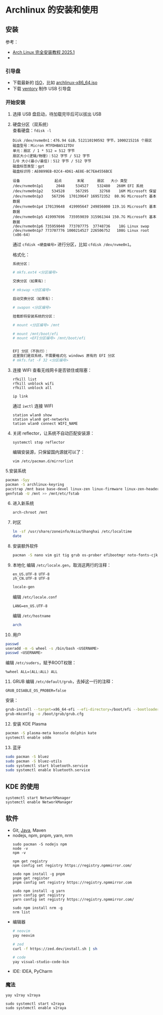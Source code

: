 # Archlinux 的安装和使用
## 安装
参考：
- [Arch Linux 完全安装教程 2025.1](https://www.bilibili.com/read/cv20753052)
- 
### 引导盘
- 下载最新的 [ISO](https://mirrors.tuna.tsinghua.edu.cn/archlinux/iso/)，比如 [archlinux-x86_64.iso](https://mirrors.tuna.tsinghua.edu.cn/archlinux/iso/latest/archlinux-x86_64.iso)
- 下载 [ventory](https://www.ventoy.net/cn/index.html) 制作 USB 引导盘
### 开始安装
1. 选择 USB 盘启动，待加载完毕后可以拔出 USB
2. 硬盘分区（双系统）   
   查看硬盘：`fdisk -l`
   ```
   Disk /dev/nvme0n1：476.94 GiB，512110190592 字节，1000215216 个扇区
   磁盘型号：Micron MTFDHBA512TDV                    
   单元：扇区 / 1 * 512 = 512 字节
   扇区大小(逻辑/物理)：512 字节 / 512 字节
   I/O 大小(最小/最佳)：512 字节 / 512 字节
   磁盘标签类型：gpt
   磁盘标识符：AE0899EB-02C4-4D61-AE8E-8C7EA4556BCE
   
   设备                起点       末尾      扇区   大小 类型
   /dev/nvme0n1p1      2048     534527    532480   260M EFI 系统
   /dev/nvme0n1p2    534528     567295     32768    16M Microsoft 保留
   /dev/nvme0n1p3    567296  170139647 169572352  80.9G Microsoft 基本数据
   /dev/nvme0n1p4 170139648  419995647 249856000 119.1G Microsoft 基本数据
   /dev/nvme0n1p5 419997696  735959039 315961344 150.7G Microsoft 基本数据
   /dev/nvme0n1p6 735959040  773707775  37748736    18G Linux swap
   /dev/nvme0n1p7 773707776 1000214527 226506752   108G Linux root (x86-64)
   ```
   
   通过 `cfdisk <硬盘编号>` 进行分区，比如 `cfdisk /dev/nvme0n1`。
   
   格式化：
   ```sh
   系统分区：
   
   # mkfs.ext4 <分区编号>
   
   交换分区（如果有）：
   
   # mkswap <分区编号>
   
   启动交换分区（如果有）：
   
   # swapon <分区编号>
   
   挂载即将安装系统的分区：
   
   # mount <分区编号> /mnt
   
   # mount /mnt/boot/efi
   # mount <EFI分区编号> /mnt/boot/efi
   
   
   EFI 分区（不执行）：
   这里我们是双系统，不需要格式化 windows 原有的 EFI 分区
   # mkfs.fat -F 32 <分区编号>
   ```

3. 连接 WIFI
   查看无线网卡是否锁住或阻塞：
   ```
   rfkill list
   rfkill unblock wifi
   rfkill unblock all
   ```
   ```
   ip link
   ```
   通过 `iwctl` 连接 WIFI
   ```
   station wlan0 show
   station wlan0 get-networks
   tation wlan0 connect WIFI_NAME
   ```
4. 关闭 reflector，让系统不自动匹配安装源：
   ```
   systemctl stop reflector
   ```
   编辑安装源，只保留国内源就可以了：
   ```
   vim /etc/pacman.d/mirrorlist
   ```
5.安装系统
   ```sh
   pacman -Syy
   pacman -S archlinux-keyring
   pacstrap /mnt base base-devel linux-zen linux-firmware linux-zen-headers
   genfstab -U /mnt >> /mnt/etc/fstab
   ```
6. 进入新系统
   ```sh
   arch-chroot /mnt
   ```
7. 时区
   ```sh
   ln -sf /usr/share/zoneinfo/Asia/Shanghai /etc/localtime
   date
   ```
8. 安装额外软件
   ```sh
   pacman -S nano vim git tig grub os-prober efibootmgr noto-fonts-cjk noto-fonts-emoji amd-ucode（或 intel-ucode）
   ```
9. 本地化
   编辑 `/etc/locale.gen`，取消这两行的注释：
   ```
   en_US.UTF-8 UTF-8
   zh_CN.UTF-8 UTF-8
   ```
   ```sh
   locale-gen
   ```
   
   编辑 `/etc/locale.conf`
   ```
   LANG=en_US.UTF-8
   ```
   
   编辑 `/etc/hostname`
   ```sh
   arch
   ```

10. 用户
   ```sh
   passwd
   useradd -m -G wheel -s /bin/bash <USERNAME>
   passwd <USERNAME>
   ```
   编辑 `/etc/suders`，赋予ROOT权限：
   ```
   %wheel ALL=(ALL:ALL) ALL
   ```

11. GRUB
   编辑 `/etc/default/grub`，去掉这一行的注释：
   ```
   GRUB_DISABLE_OS_PROBER=false
   ```
   
   安装：
   ```sh
   grub-install --target=x86_64-efi --efi-directory=/boot/efi --bootloader-id=GRUB
   grub-mkconfig -o /boot/grub/grub.cfg
   ```

12. 安装 KDE Plasma
   ```sh
   pacman -S plasma-meta konsole dolphin kate
   systemctl enable sddm
   ```

13. 蓝牙
   ```sh
   sudo pacman -S bluez
   sudo pacman -S bluez-utils
   sudo systemctl start bluetooth.service
   sudo systemctl enable bluetooth.service
   ```

## KDE 的使用
```
systemctl start NetworkManager
systemctl enable NetworkManager
```
## 软件
- Git, [Java](https://bell-sw.com/pages/downloads/#jdk-21-lts), Maven
- nodejs, npm, pnpm, yarn, nrm
   ```
   sudo pacman -S nodejs npm
   node -v
   npm -v
   
   npm get registry
   npm config set registry https://registry.npmmirror.com/
   
   sudo npm install -g pnpm
   pnpm get register
   pnpm config set registry https://registry.npmmirror.com
   
   sudo npm install -g yarn
   yarn config get registry
   yarn config set registry https://registry.npmmirror.com/
   
   sudo npm install nrm -g
   nrm list
   ```
- 编辑器
   ```sh
   # neovim
   yay neovim
   
   # zed
   curl -f https://zed.dev/install.sh | sh
   
   # code
   yay visual-studio-code-bin
   ```
- IDE: IDEA, PyCharm



### 魔法
```
yay v2ray v2raya
```
```
sudo systemctl start v2raya
sudo systemctl enable v2raya
```

